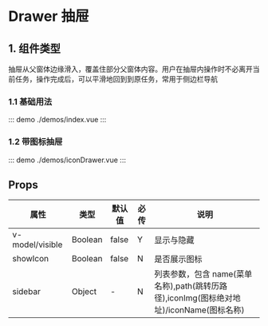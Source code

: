 # Drawer 抽屉

## 1. 组件类型
抽屉从父窗体边缘滑入，覆盖住部分父窗体内容。用户在抽屉内操作时不必离开当前任务，操作完成后，可以平滑地回到到原任务，常用于侧边栏导航

### 1.1 基础用法

::: demo ./demos/index.vue
:::

### 1.2 带图标抽屉

::: demo ./demos/iconDrawer.vue
:::

## Props

| 属性            | 类型    | 默认值 | 必传 | 说明                                                                                    |
| --------------- | ------- | ------ | ---- | --------------------------------------------------------------------------------------- |
| v-model/visible | Boolean | false  | Y    | 显示与隐藏                                                                              |
| showIcon        | Boolean | false  | N    | 是否展示图标                                                                            |
| sidebar         | Object  | -      | N    | 列表参数，包含 name(菜单名称),path(跳转历路径),iconImg(图标绝对地址)/iconName(图标名称) |

